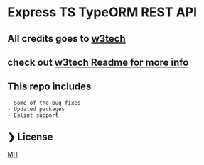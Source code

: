 # Express TS TypeORM REST API

## All credits goes to [w3tech](https://github.com/w3tecch/express-typescript-boilerplate)

## check out [w3tech Readme for more info](https://github.com/w3tecch/express-typescript-boilerplate/blob/develop/README.md)

## This repo includes

    - Some of the bug fixes
    - Updated packages
    - Eslint support

## ❯ License

[MIT](/LICENSE)

